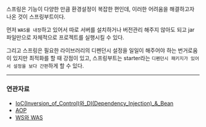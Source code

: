 스프링은 기능이 다양한 만큼 환경설정이 복잡한 편인데, 이러한 어려움을 해결하고자 나온 것이 스프링부트이다.

먼저 `WAS를 내장`하고 있어서 따로 서버를 설치하거나 버전관리 해주지 않아도 되고 jar 파일만으로 자체적으로 프로젝트를 실행시킬 수 있다.

그리고 스프링은 필요한 라이브러리의 디펜던시 설정을 일일이 해주어야 하는 번거로움이 있지만 최적화를 할 때 강점이 있고, 스프링부트는 starter라는 `디펜던시 패키지가 있어서 설정을 보다 간편`하게 할 수 있다. 

---
### 연관자료
- [IoC(Inversion_of_Control)와_DI(Dependency_Injection)_&_Bean](/Studying/CS/IoC(Inversion_of_Control)와_DI(Dependency_Injection)_&_Bean.md)
- [AOP](링크예정)
- [WS와 WAS](링크예정)
